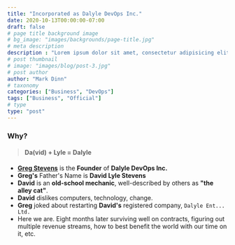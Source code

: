 ```yaml
---
title: "Incorporated as Dalyle DevOps Inc."
date: 2020-10-13T00:00:00-07:00
draft: false
# page title background image
# bg_image: "images/backgrounds/page-title.jpg"
# meta description
description : "Lorem ipsum dolor sit amet, consectetur adipisicing elit, sed do eiusmod tempor incididunt ut labore. dolore magna aliqua. Ut enim ad minim veniam, quis nostrud."
# post thumbnail
# image: "images/blog/post-3.jpg"
# post author
author: "Mark Dinn"
# taxonomy
categories: ["Business", "DevOps"]
tags: ["Business", "Official"]
# type
type: "post"
---
```


### Why?

> #### Da(vid) + Lyle = Dalyle

- [**Greg Stevens**](https://greg.stevens.pro/) is the **Founder** of **Dalyle DevOps Inc.**
- **Greg's** Father's Name is **David Lyle Stevens**
- **David** is an **old-school mechanic**, well-described by others as **"the alley cat"**.
- **David** dislikes computers, technology, change.
- **Greg** joked about restarting **David's** registered company, `Dalyle Ent... Ltd.`
- Here we are. Eight months later surviving well on contracts, figuring out multiple revenue streams, how to best benefit the world with our time on it, etc.
